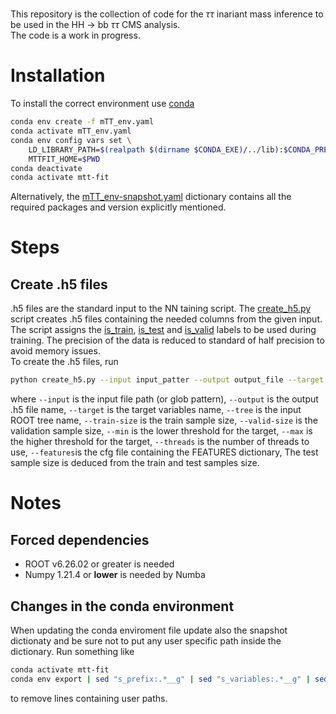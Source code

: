 # 

This repository is the collection of code for the ${\tau\tau}$ inariant mass inference to be used in the HH ${\to}$ bb ${\tau\tau}$ CMS analysis.  
The code is a work in progress.

# Installation

To install the correct environment use [conda](https://docs.conda.io/en/latest/)
```bash
conda env create -f mTT_env.yaml
conda activate mTT_env.yaml
conda env config vars set \
    LD_LIBRARY_PATH=$(realpath $(dirname $CONDA_EXE)/../lib):$CONDA_PREFIX/lib:$LD_LIBRARY_PATH \
    MTTFIT_HOME=$PWD
conda deactivate
conda activate mtt-fit
```
Alternatively, the [mTT_env-snapshot.yaml]() dictionary contains all the required packages and version explicitly mentioned.

# Steps

## Create .h5 files

.h5 files are the standard input to the NN taining script. The [create_h5.py]() script creates .h5 files containing the needed columns from the given input. The script assigns the [is_train](), [is_test]() and [is_valid]() labels to be used during training. The precision of the data is reduced to standard of half precision to avoid memory issues.    
To create the .h5 files, run

```bash
python create_h5.py --input input_patter --output output_file --target target_var --tree tree_name --train-size T --valid-size V --min m --max M --threads t --features /path/to/cfg.py
```

where 
```--input``` is the input file path (or glob pattern), 
```--output``` is the output .h5 file name, 
```--target``` is the target variables name, 
```--tree``` is the input ROOT tree name, 
```--train-size``` is the train sample size, 
```--valid-size``` is the validation sample size, 
```--min``` is the lower threshold for the target, 
```--max``` is the higher threshold for the target, 
```--threads``` is the number of threads to use, 
```--features```is the cfg file containing the FEATURES dictionary, 
The test sample size is deduced from the train and test samples size.

# Notes

## Forced dependencies

- ROOT v6.26.02 or greater is needed
- Numpy 1.21.4 or **lower** is needed by Numba

## Changes in the conda environment

When updating the conda enviroment file update also the snapshot dictionaty and be sure not to put any user specific path inside the dictionary. Run something like

```bash
conda activate mtt-fit
conda env export | sed "s_prefix:.*__g" | sed "s_variables:.*__g" | sed "s_LD\_LIBRARY\_PATH.*__g" | sed "s_MTTFIT\_HOME.*__g" > mTT_env-snapshot.yaml
```
to remove lines containing user paths.  

